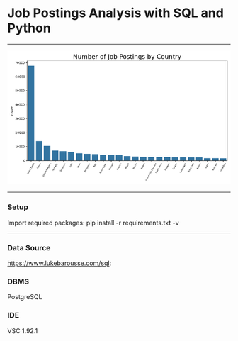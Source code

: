 # Job Postings Analysis with SQL and Python  
_________________________________________________________________


![Job Postings by Country](images/job_postings_by_country.png)  

_________________________________________________________________


### Setup
Import required packages: pip install -r requirements.txt -v  
_________________________________________________________________


### Data Source
https://www.lukebarousse.com/sql: 

### DBMS  
PostgreSQL  

### IDE  
VSC 1.92.1  
